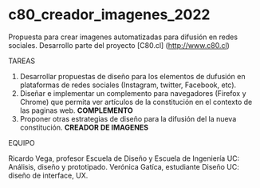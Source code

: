 # c80_creador_imagenes_2022


Propuesta para crear imagenes automatizadas para difusión en redes sociales. Desarrollo parte del proyecto [C80.cl] (http://www.c80.cl)

TAREAS

1. Desarrollar propuestas de diseño para los elementos de dufusión en plataformas de redes sociales (Instagram, twitter, Facebook, etc). 
2. Diseñar e implementar un complemento para navegadores (Firefox y Chrome) que permita ver artículos de la constitución en el contexto de las paginas web. **COMPLEMENTO**
1. Proponer otras estrategias de diseño para la difusión del la nueva constitución. **CREADOR DE IMAGENES**


EQUIPO

Ricardo Vega, profesor Escuela de Diseño y Escuela de Ingeniería UC: Análisis, diseño y prototipado.
Verónica Gatíca, estudiante Diseño UC: diseño de interface, UX.
